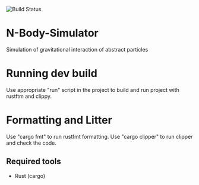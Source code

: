 ![Build Status](https://github.com/N-Body-Project/N-Body-Simulator/actions/workflows/rust.yml/badge.svg?branch=main)

# N-Body-Simulator
Simulation of gravitational interaction of abstract particles

# Running dev build
Use appropriate "run" script in the project to build and run project with rustftm and clippy.

# Formatting and Litter
Use "cargo fmt" to run rustfmt formatting.
Use "cargo clipper" to run clipper and check the code.

## Required tools
- Rust (cargo)
